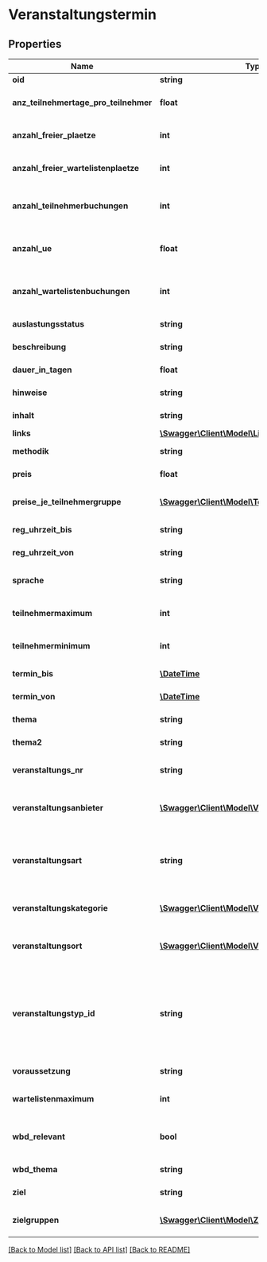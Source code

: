 # Veranstaltungstermin

## Properties
Name | Type | Description | Notes
------------ | ------------- | ------------- | -------------
**oid** | **string** | UUID des Datensatzes | 
**anz_teilnehmertage_pro_teilnehmer** | **float** | Anzahl Teilnehmertage pro Teilnehmer des Veranstaltungstermins | [optional] 
**anzahl_freier_plaetze** | **int** | Anzahl freier Plätze des Veranstaltungstermins | [optional] 
**anzahl_freier_wartelistenplaetze** | **int** | Anzahl freier Wartelistenplätze des Veranstaltungstermins | [optional] 
**anzahl_teilnehmerbuchungen** | **int** | Anzahl Teilnehmerbuchungen des Veranstaltungstermins | [optional] 
**anzahl_ue** | **float** | Anzahl der Unterrichtseinheiten des Veranstaltungstermins | [optional] 
**anzahl_wartelistenbuchungen** | **int** | Anzahl Wartelistenbuchungen des Veranstaltungstermins | [optional] 
**auslastungsstatus** | **string** | Auslastungsstatus des Veranstaltungstermins | [optional] 
**beschreibung** | **string** | Beschreibung des Veranstaltungstermins | [optional] 
**dauer_in_tagen** | **float** | Die Dauer in Tagen des Veranstaltungstermins | [optional] 
**hinweise** | **string** | Hinweise zum Veranstaltungstermin | [optional] 
**inhalt** | **string** | Inhalte  des Veranstaltungstermins | [optional] 
**links** | [**\Swagger\Client\Model\Link[]**](Link.md) |  | [optional] 
**methodik** | **string** | Methodik des Veranstaltungstermins | [optional] 
**preis** | **float** | Der Standardpreis des Veranstaltungstermins. | [optional] 
**preise_je_teilnehmergruppe** | [**\Swagger\Client\Model\TeilnehmergruppePreis[]**](TeilnehmergruppePreis.md) | Die Preise je nach Teilnehmergruppe des Veranstaltungstermins. | [optional] 
**reg_uhrzeit_bis** | **string** | Reguläres Ende des Veranstaltungstermins | [optional] 
**reg_uhrzeit_von** | **string** | Reguläre Startzeit des Veranstaltungstermins | [optional] 
**sprache** | **string** | Die Sprache, in der der Veranstaltungstermin durchgeführt wird. | [optional] 
**teilnehmermaximum** | **int** | Teilnehmermaximum des Veranstaltungstermins | [optional] 
**teilnehmerminimum** | **int** | Teilnehmerminimum des Veranstaltungstermins | [optional] 
**termin_bis** | [**\DateTime**](\DateTime.md) | Termin bis des Veranstaltungstermins | 
**termin_von** | [**\DateTime**](\DateTime.md) | Termin von des Veranstaltungstermins | 
**thema** | **string** | Das Thema des Veranstaltungstermins. | 
**thema2** | **string** | Thema 2 des Veranstaltungstermins. | [optional] 
**veranstaltungs_nr** | **string** | Die Veranstaltungs-Nr. des Veranstaltungstermins. | 
**veranstaltungsanbieter** | [**\Swagger\Client\Model\Veranstaltungsanbieter**](Veranstaltungsanbieter.md) | Der Veranstaltungsanbieter des Veranstaltungstermins. | [optional] 
**veranstaltungsart** | **string** | Veranstaltungsart des Veranstaltungstermins, zulässig sind hier VIRTUELL für Virtuell und PRAESENZ für Präsenz. | 
**veranstaltungskategorie** | [**\Swagger\Client\Model\Veranstaltungskategorie**](Veranstaltungskategorie.md) | Die Kategorie, der der Veranstaltungstermin zugeordnet ist. | [optional] 
**veranstaltungsort** | [**\Swagger\Client\Model\Veranstaltungsort**](Veranstaltungsort.md) | Der Veranstaltungsanbieter des Veranstaltungstermins. | [optional] 
**veranstaltungstyp_id** | **string** | Die ID des Veranstaltungstyps des Veranstaltungstermins. Ist die ID gesetzt so wird zusätzlich ein Link auf den Veranstaltungstypen geliefert. | 
**voraussetzung** | **string** | Voraussetzungen  des Veranstaltungstermins | [optional] 
**wartelistenmaximum** | **int** | Wartelistenmaximum des Veranstaltungstermins | [optional] 
**wbd_relevant** | **bool** | Flag der Veranstaltungstermins WBD relevant ist oder nicht | [optional] 
**wbd_thema** | **string** | WBD Thema des Veranstaltungstermins | [optional] 
**ziel** | **string** | Ziele  des Veranstaltungstermins | [optional] 
**zielgruppen** | [**\Swagger\Client\Model\Zielgruppe[]**](Zielgruppe.md) | Die Zielgruppen für den Veranstaltungstermin. | [optional] 

[[Back to Model list]](../README.md#documentation-for-models) [[Back to API list]](../README.md#documentation-for-api-endpoints) [[Back to README]](../README.md)


